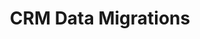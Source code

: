 ---
layout: solution-2
title: CRM Data Migrations
permalink: /solutions/technology-consulting/crm-data-migrations
description: Seamlessly migrate your data with AxOps&#8482; CRM Data Migration solutions
og_image_url: /assets/img/photos/opengraph/axops-technologies-og-image-v1.jpg
---